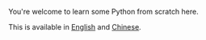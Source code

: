 You're welcome to learn some Python from scratch here.

This is available in [English](english) and [Chinese](chinese).
